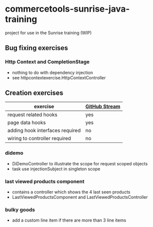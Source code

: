 # commercetools-sunrise-java-training

project for use in the Sunrise training (WIP)

## Bug fixing exercises

### Http Context and CompletionStage
* nothing to do with dependency injection
* see httpcontextexercise.HttpContextController

## Creation exercises

| exercise  | [GitHub Stream](app/githubstream/README.md) 
| ---| ---| 
|request related hooks| yes | 
|page data hooks| yes | 
|adding hook interfaces required | no | 
| wiring to controller required  | no |

### didemo
* DiDemoController to illustrate the scope for request scoped objects
* task use injectionSubject in singleton scope

### last viewed products component

* contains a controller which shows the 4 last seen products
* LastViewedProductsComponent and LastViewedProductsController

### bulky goods

* add a custom line item if there are more than 3 line items


